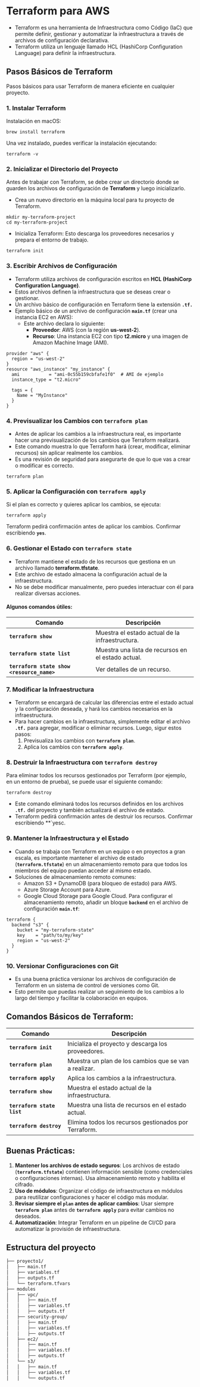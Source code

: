 # Terraform para AWS
- Terraform es una herramienta de Infraestructura como Código (IaC) que permite definir, gestionar y automatizar la infraestructura a través de archivos de configuración declarativa. 
- Terraform utiliza un lenguaje llamado HCL (HashiCorp Configuration Language) para definir la infraestructura.

## Pasos Básicos de Terraform
Pasos básicos para usar Terraform de manera eficiente en cualquier proyecto.
### 1. Instalar Terraform
Instalación en macOS:
```
brew install terraform
```
Una vez instalado, puedes verificar la instalación ejecutando:
```
terraform -v
```
### 2. Inicializar el Directorio del Proyecto
Antes de trabajar con Terraform, se debe crear un directorio donde se guarden los archivos de configuración de **Terraform** y luego inicializarlo.
- Crea un nuevo directorio en la máquina local para tu proyecto de Terraform.
```
mkdir my-terraform-project
cd my-terraform-project
```
- Inicializa Terraform:
Esto descarga los proveedores necesarios y prepara el entorno de trabajo.
```
terraform init
```
### 3. Escribir Archivos de Configuración
- Terraform utiliza archivos de configuración escritos en **HCL (HashiCorp Configuration Language)**. 
- Estos archivos definen la infraestructura que se deseas crear o gestionar.
- Un archivo básico de configuración en Terraform tiene la extensión **`.tf.`** 
- Ejemplo básico de un archivo de configuración **`main.tf`** (crear una instancia EC2 en AWS):
    - Este archivo declara lo siguiente:
        - **Proveedor**: AWS (con la región **us-west-2**).
        - **Recurso**: Una instancia EC2 con tipo **t2.micro** y una imagen de Amazon Machine Image (AMI).
```
provider "aws" {
  region = "us-west-2"
}
resource "aws_instance" "my_instance" {
  ami           = "ami-0c55b159cbfafe1f0"  # AMI de ejemplo
  instance_type = "t2.micro"

  tags = {
    Name = "MyInstance"
  }
}
```
### 4. Previsualizar los Cambios con **`terraform plan`**
- Antes de aplicar los cambios a la infraestructura real, es importante hacer una previsualización de los cambios que Terraform realizará.
- Este comando muestra lo que Terraform hará (crear, modificar, eliminar recursos) sin aplicar realmente los cambios. 
- Es una revisión de seguridad para asegurarte de que lo que vas a crear o modificar es correcto.
```
terraform plan
```
### 5. Aplicar la Configuración con **`terraform apply`**
Si el plan es correcto y quieres aplicar los cambios, se ejecuta:
```
terraform apply
```
Terraform pedirá confirmación antes de aplicar los cambios. Confirmar escribiendo **`yes`**.
### 6. Gestionar el Estado con **`terraform state`**
- Terraform mantiene el estado de los recursos que gestiona en un archivo llamado **terraform.tfstate**. 
- Este archivo de estado almacena la configuración actual de la infraestructura. 
- No se debe modificar manualmente, pero puedes interactuar con él para realizar diversas acciones.
#### Algunos comandos útiles:
| Comando                                     | Descripción                                                 |
|---------------------------------------------|-------------------------------------------------------------|
| **`terraform show `**                       | Muestra el estado actual de la infraestructura.             |
| **`terraform state list`**                  | Muestra una lista de recursos en el estado actual.          |
| **`terraform state show <resource_name>`**  | Ver detalles de un recurso.                                 |

### 7. Modificar la Infraestructura
- Terraform se encargará de calcular las diferencias entre el estado actual y la configuración deseada, y hará los cambios necesarios en la infraestructura.
- Para hacer cambios en la infraestructura, simplemente editar el archivo **`.tf.`**  para agregar, modificar o eliminar recursos. Luego, sigur estos pasos:
    1. Previsualiza los cambios con **`terraform plan`**.
    2. Aplica los cambios con **`terraform apply`**.

### 8. Destruir la Infraestructura con **`terraform destroy`**
Para eliminar todos los recursos gestionados por Terraform (por ejemplo, en un entorno de prueba), se puede usar el siguiente comando:
```
terraform destroy
```
- Este comando eliminará todos los recursos definidos en los archivos **`.tf.`**  del proyecto y también actualizará el archivo de estado.
- Terraform pedirá confirmación antes de destruir los recursos. Confirmar escribiendo **`yesc.

### 9. Mantener la Infraestructura y el Estado
- Cuando se trabaja con Terraform en un equipo o en proyectos a gran escala, es importante mantener el archivo de estado (**`terraform.tfstate`**) en un almacenamiento remoto para que todos los miembros del equipo puedan acceder al mismo estado.
- Soluciones de almacenamiento remoto comunes:
    - Amazon S3 + DynamoDB (para bloqueo de estado) para AWS.
    - Azure Storage Account para Azure.
    - Google Cloud Storage para Google Cloud.
Para configurar el almacenamiento remoto, añadir un bloque **`backend`** en el archivo de configuración **`main.tf`**:
```
terraform {
  backend "s3" {
    bucket = "my-terraform-state"
    key    = "path/to/my/key"
    region = "us-west-2"
  }
}
```
### 10. Versionar Configuraciones con Git
- Es una buena práctica versionar los archivos de configuración de Terraform en un sistema de control de versiones como Git. 
- Esto permite que puedas realizar un seguimiento de los cambios a lo largo del tiempo y facilitar la colaboración en equipos.

## Comandos Básicos de Terraform:
| Comando                    | Descripción                                                 |
|----------------------------|-------------------------------------------------------------|
| **`terraform init`**       | Inicializa el proyecto y descarga los proveedores.          |
| **`terraform plan`**       | Muestra un plan de los cambios que se van a realizar.       |
| **`terraform apply`**      | Aplica los cambios a la infraestructura.                    |
| **`terraform show`**       | Muestra el estado actual de la infraestructura.             |
| **`terraform state list`** | Muestra una lista de recursos en el estado actual.          |
| **`terraform destroy`**    | Elimina todos los recursos gestionados por Terraform.       |

## Buenas Prácticas:
1. **Mantener los archivos de estado seguros**: Los archivos de estado (**`terraform.tfstate`**) contienen información sensible (como credenciales o configuraciones internas). Usa almacenamiento remoto y habilita el cifrado.
2. **Uso de módulos**: Organizar el código de infraestructura en módulos para reutilizar configuraciones y hacer el código más modular.
3. **Revisar siempre el **`plan`** antes de aplicar cambios**: Usar siempre **`terraform plan`** antes de **`terraform apply`** para evitar cambios no deseados.
4. **Automatización**: Integrar Terraform en un pipeline de CI/CD para automatizar la provisión de infraestructura.

## Estructura del proyecto
```bash
├── proyecto1/
│   ├── main.tf
│   ├── variables.tf
│   ├── outputs.tf
│   └── terraform.tfvars
├── modules
│   ├── vpc/
│   │   ├── main.tf
│   │   ├── variables.tf
│   │   ├── outputs.tf
│   ├── security-group/
│   │   ├── main.tf
│   │   ├── variables.tf
│   │   ├── outputs.tf
│   ├── ec2/
│   │   ├── main.tf
│   │   ├── variables.tf
│   │   ├── outputs.tf
│   └── s3/
│   │   ├── main.tf
│   │   ├── variables.tf
│   │   └── outputs.tf
```